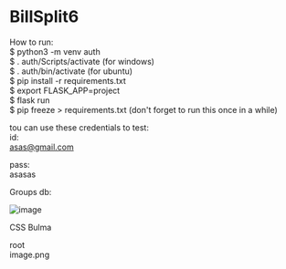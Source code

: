 # BillSplit6

How to run:  
$ python3 -m venv auth  
$ . auth/Scripts/activate (for windows)  
$ . auth/bin/activate (for ubuntu)  
$ pip install -r requirements.txt  
$ export FLASK_APP=project  
$ flask run  
$ pip freeze > requirements.txt (don't forget to run this once in a while)

tou can use these credentials to test:  
id:  
asas@gmail.com

pass:  
asasas

Groups db:

![image](https://user-images.githubusercontent.com/26854208/214595857-e6de2c11-5436-47a6-88a2-bd5c1a0af89b.png)

CSS Bulma

root  
image.png
